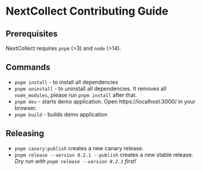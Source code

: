 # NextCollect Contributing Guide

## Prerequisites

NextCollect requires `pnpm` (>3) and `node` (>14).

## Commands

- `pnpm install` - to install all dependencies
- `pnpm uninstall` - to uninstall all dependencies. It removes all `node_modules`, please
  run `pnpm install` after that.
- `pnpm dev` - starts demo application. Open https://localhost:3000/ in your browser.
- `pnpm build` - builds demo application

## Releasing

- `pnpm canary:publish` creates a new canary release.
- `pnpm release --version 0.2.1 --publish` creates a new stable release. _Dry run with `pnpm release --version 0.2.1` first!_
